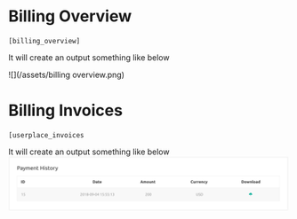 # Billing Overview

```
[billing_overview]
```

It will create an output something like below

![](/assets/billing overview.png)

# Billing Invoices

```
[userplace_invoices
```

It will create an output something like below  
![](/assets/invoices.png)

